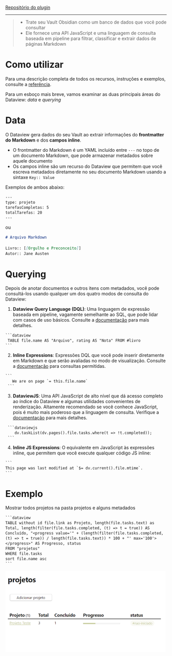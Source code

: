 [Repositório do plugin](https://github.com/blacksmithgu/obsidian-dataview)

---

> - Trate seu Vault Obsidian como um banco de dados que você pode consultar
> - Ele fornece uma API JavaScript e uma linguagem de consulta baseada em pipeline para filtrar, classificar e extrair dados de páginas Markdown

# Como utilizar

Para uma descrição completa de todos os recursos, instruções e exemplos, consulte a [referência](https://blacksmithgu.github.io/obsidian-dataview/).

Para um esboço mais breve, vamos examinar as duas principais áreas do Dataview: _data_ e _querying_

# Data

O Dataview gera dados do seu Vault ao extrair informações do **frontmatter do Markdown** e dos **campos inline**.

-   O frontmatter do Markdown é um YAML incluído entre `---` no topo de um documento Markdown, que pode armazenar metadados sobre aquele documento
-   Os campos inline são um recurso do Dataview que permitem que você escreva metadados diretamente no seu documento Markdown usando a sintaxe `Key:: Value`

Exemplos de ambos abaixo:

```
---
type: projeto
tarefasCompletas: 5
totalTarefas: 20
---
```

ou 

```md
# Arquivo Markdown

Livro:: [[Orgulho e Preconceito]]
Autor:: Jane Austen
```


# Querying

Depois de anotar documentos e outros itens com metadados, você pode consultá-los usando qualquer um dos quatro modos de consulta do Dataview:

1.  **Dataview Query Language (DQL)**: Uma linguagem de expressão baseada em pipeline, vagamente semelhante ao SQL, que pode lidar com casos de uso básicos. Consulte a [documentação](https://blacksmithgu.github.io/obsidian-dataview/query/queries/) para mais detalhes.
    
````
```dataview
 TABLE file.name AS "Arquivo", rating AS "Nota" FROM #livro
```
````
    
2.  **Inline Expressions**: Expressões DQL que você pode inserir diretamente em Markdown e que serão avaliadas no modo de visualização. Consulte a [documentação](https://blacksmithgu.github.io/obsidian-dataview/reference/expressions/) para consultas permitidas.

````
``` 
   We are on page `= this.file.name`
 ```
````

3.  **DataviewJS**: Uma API JavaScript de alto nível que dá acesso completo ao índice do Dataview e algumas utilidades convenientes de renderização. Altamente recomendado se você conhece JavaScript, pois é muito mais poderoso que a linguagem de consulta. Verifique a [documentação](https://blacksmithgu.github.io/obsidian-dataview/api/intro/) para mais detalhes.
    
````
 ```dataviewjs
    dv.taskList(dv.pages().file.tasks.where(t => !t.completed));
 ```
````
    
4.  **Inline JS Expressions**: O equivalente em JavaScript às expressões inline, que permitem que você execute qualquer código JS inline:
````
```
This page was last modified at `$= dv.current().file.mtime`.
```
````

# Exemplo

Mostrar todos projetos na pasta projetos e alguns metadados
````
```dataview
TABLE without id file.link as Projeto, length(file.tasks.text) as Total, length(filter(file.tasks.completed, (t) => t = true)) AS Concluído, "<progress value='" + (length(filter(file.tasks.completed, (t) => t = true)) / length(file.tasks.text)) * 100 + "' max='100'></progress>" AS Progresso, status
FROM "projetos"
WHERE file.tasks
sort file.name asc
```
````
<img src="/assets/dataview-projetos.png" width="500px" />
